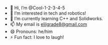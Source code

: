 - 👋 Hi, I’m @Cool-1-2-3-4-5
- 👀 I’m interested in tech and robotics!
- 🌱 I’m currently learning C++ and Solidworks.
- 📫 My email is elilgrade8@gmail.com
- 😄 Pronouns: he/him
- ⚡ Fun fact: I love to laugh!

<!---
Cool-1-2-3-4-5/Cool-1-2-3-4-5 is a ✨ special ✨ repository because its `README.md` (this file) appears on your GitHub profile.
You can click the Preview link to take a look at your changes.
--->
